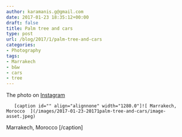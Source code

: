 ```yaml
---
author: karamanis.g@gmail.com
date: 2017-01-23 18:35:12+00:00
draft: false
title: Palm tree and cars
type: post
url: /blog/2017/1/palm-tree-and-cars
categories:
- Photography
tags:
- Marrakech
- b&w
- cars
- tree
---
```


The photo on [Instagram](https://instagram.com/p/BPnfp2pg_Xf/)


  
       [caption id="" align="alignnone" width="1280.0"]![ Marrakech, Morocco  ](/images/2017-01-23-20171palm-tree-and-cars/image-asset.jpeg)
 Marrakech, Morocco [/caption]
